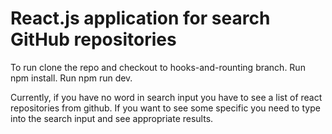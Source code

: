 # React.js application for search GitHub repositories

To run clone the repo and checkout to hooks-and-rounting branch.
Run npm install.
Run npm run dev.


Currently, if you have no word in search input you have to see a list of react repositories from github.
If you want to see some specific you need to type into the search input and see appropriate results.
